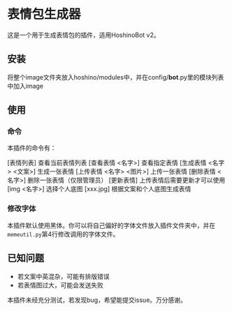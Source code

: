 # 表情包生成器

这是一个用于生成表情包的插件，适用HoshinoBot v2。

## 安装

将整个image文件夹放入hoshino/modules中，并在config/__bot__.py里的模块列表中加入image

## 使用

### 命令

本插件的命令有：

[表情列表] 查看当前表情列表
[查看表情 <名字>] 查看指定表情
[生成表情 <名字> <文案>] 生成一张表情
[上传表情 <名字> <图片>] 上传一张表情
[删除表情 <名字>] 删除一张表情（仅限管理员）
[更新表情] 上传表情后需要更新才可以使用
[img <名字>] 选择个人底图
[xxx.jpg]	根据文案和个人底图生成表情

### 修改字体

本插件默认使用黑体。你可以将自己偏好的字体文件放入插件文件夹中，并在```memeutil.py```第4行修改调用的字体文件。

## 已知问题

- 若文案中英混杂，可能有排版错误
- 若表情图过大，可能会发送失败

本插件未经充分测试，若发现bug，希望能提交issue。万分感谢。
